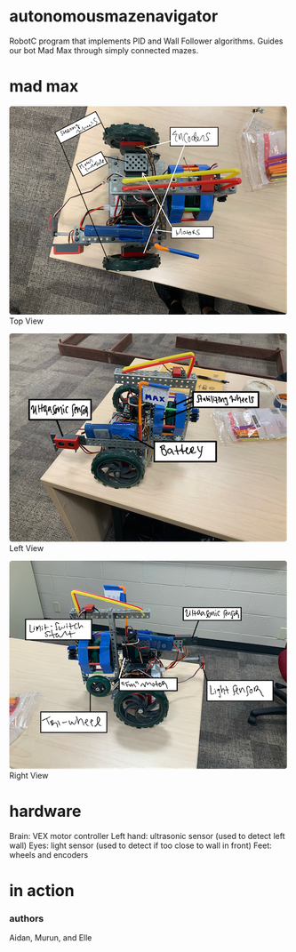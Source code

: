 # autonomousmazenavigator
RobotC program that implements PID and Wall Follower algorithms. Guides our bot Mad Max
through simply connected mazes.

# mad max
![Alt_text](BotImages/MadMaxTopViewSmall.PNG)\
Top View

![Alt_text](BotImages/MadMaxLeftViewSmall.PNG)\
Left View

![Alt_text](BotImages/MadMaxRightViewSmall.PNG)\
Right View

# hardware
Brain: VEX motor controller
Left hand: ultrasonic sensor (used to detect left wall)
Eyes: light sensor (used to detect if too close to wall in front)
Feet: wheels and encoders

# in action

### authors
Aidan, Murun, and Elle
